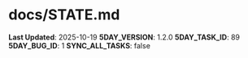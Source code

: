 # docs/STATE.md

**Last Updated**: 2025-10-19
**5DAY_VERSION**: 1.2.0
**5DAY_TASK_ID**: 89
**5DAY_BUG_ID**: 1
**SYNC_ALL_TASKS**: false
